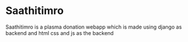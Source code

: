 # Saathitimro
Saathitimro is a plasma donation webapp which is made using django as backend and html css and js as the backend 
